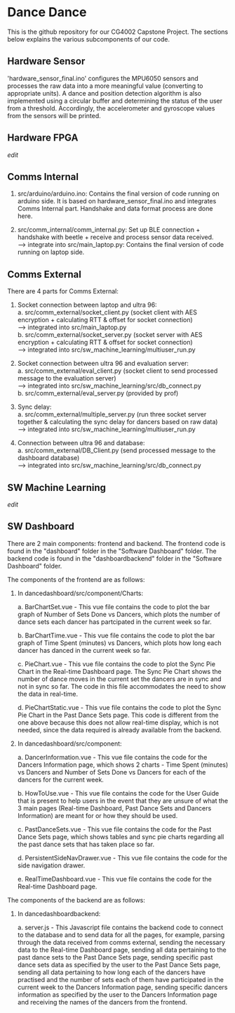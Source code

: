 # Dance Dance

This is the github repository for our CG4002 Capstone Project. The sections below explains the various subcomponents of our code.

## Hardware Sensor

'hardware_sensor_final.ino' configures the MPU6050 sensors and processes the raw data into a more meaningful value (converting to appropriate units). A dance and position detection algorithm is also implemented using a circular buffer and determining the status of the user from a threshold. Accordingly, the accelerometer and gyroscope values from the sensors will be printed.

## Hardware FPGA

*edit*

## Comms Internal

1. src/arduino/arduino.ino: Contains the final version of code running on arduino side. 
                            It is based on hardware_sensor_final.ino and integrates Comms Internal part. Handshake and data format process are done here.

2. src/comm_internal/comm_internal.py: Set up BLE connection + handshake with beetle + receive and process sensor data received.  
   --> integrate into src/main_laptop.py: Contains the final version of code running on laptop side.

## Comms External

There are 4 parts for Comms External:  

1. Socket connection between laptop and ultra 96:  
    a. src/comm_external/socket_client.py (socket client with AES encryption + calculating RTT & offset for socket connection)  
    --> integrated into src/main_laptop.py  
    b. src/comm_external/socket_server.py (socket server with AES encryption + calculating RTT & offset for socket connection)  
    --> integrated into src/sw_machine_learning/multiuser_run.py

2. Socket connection between ultra 96 and evaluation server:  
    a. src/comm_external/eval_client.py (socket client to send processed message to the evaluation server)  
    --> integrated into src/sw_machine_learning/src/db_connect.py  
    b. src/comm_external/eval_server.py (provided by prof)  

3. Sync delay:  
    a. src/comm_external/multiple_server.py (run three socket server together & calculating the sync delay for dancers based on raw data)  
    --> integrated into src/sw_machine_learning/multiuser_run.py  

4. Connection between ultra 96 and database:  
    a. src/comm_external/DB_Client.py (send processed message to the dashboard database)  
    --> integrated into src/sw_machine_learning/src/db_connect.py  

## SW Machine Learning

*edit*

## SW Dashboard

There are 2 main components: frontend and backend. The frontend code is found in the "dashboard" folder in the "Software Dashboard" folder. The backend code is found in the "dashboardbackend" folder in the "Software Dashboard" folder.

The components of the frontend are as follows:

1. In dancedashboard/src/component/Charts:

   a. BarChartSet.vue - This vue file contains the code to plot the bar graph of Number of Sets Done vs Dancers, which plots the number of dance sets each dancer has partcipated in the current week so far.
   
   b. BarChartTime.vue - This vue file contains the code to plot the bar graph of Time Spent (minutes) vs Dancers, which plots how long each dancer has danced in the current week so far.
   
   c. PieChart.vue - This vue file contains the code to plot the Sync Pie Chart in the Real-time Dashboard page. The Sync Pie Chart shows the number of dance moves in the current set the dancers are in sync and not in sync so far. The code in this file accommodates the need to show the data in real-time.
   
   d. PieChartStatic.vue - This vue file contains the code to plot the Sync Pie Chart in the Past Dance Sets page. This code is different from the one above because this does not allow real-time display, which is not needed, since the data required is already available from the backend.
   
2. In dancedashboard/src/component:

   a. DancerInformation.vue - This vue file contains the code for the Dancers Information page, which shows 2 charts - Time Spent (minutes) vs Dancers and Number of Sets Done vs Dancers for each of the dancers for the current week.
   
   b. HowToUse.vue - This vue file contains the code for the User Guide that is present to help users in the event that they are unsure of what the 3 main pages (Real-time Dashboard, Past Dance Sets and Dancers Information) are meant for or how they should be used.
   
   c. PastDanceSets.vue - This vue file contains the code for the Past Dance Sets page, which shows tables and sync pie charts regarding all the past dance sets that has taken place so far.
   
   d. PersistentSideNavDrawer.vue - This vue file contains the code for the side navigation drawer.
   
   e. RealTimeDashboard.vue - This vue file contains the code for the Real-time Dashboard page.
   
The components of the backend are as follows:

1. In dancedashboardbackend:

   a. server.js - This Javascript file contains the backend code to connect to the database and to send data for all the pages, for example, parsing through the data received from comms external, sending the necessary data to the Real-time Dashboard page, sending all data pertaining to the past dance sets to the Past Dance Sets page, sending specific past dance sets data as specified by the user to the Past Dance Sets page, sending all data pertaining to how long each of the dancers have practised and the number of sets each of them have participated in the current week to the Dancers Information page, sending specific dancers information as specified by the user to the Dancers Information page and receiving the names of the dancers from the frontend.
   
